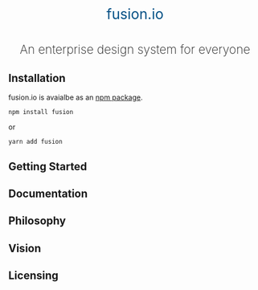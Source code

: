 
<h1
  style='
  color: #015085;
  display: flex;
  flex-direction: column;
  font-weight: 400;
  margin: 3% auto;
  padding: 3%;
  text-align: center;
  width: 50%;'>
  fusion.io
</h1>
<p
  style='
  font-size: 1.5rem;
  font-weight: 200;
  text-align: center;'>
  An enterprise design system for everyone
</p>

<h2>Installation</h2>
fusion.io is avaialbe as an <a href="https://www.npmjs.com/package/@fusion-io">npm package</a>.

`npm install fusion`

or

`yarn add fusion`

<h2>Getting Started</h2>

<h2>Documentation</h2>

<h2>Philosophy</h2>

<h2>Vision</h2>

<h2>Licensing</h2>

